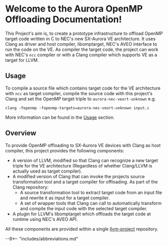 # Welcome to the Aurora OpenMP Offloading Documentation!

This Project's aim is, to create a prototype infrastructure to offload
OpenMP target code written in C to NEC's new SX-Aurora VE architecture.
It uses Clang as driver and host compiler, libomptarget, NEC's AVEO
interface to run the code on the VE. As compiler the target code, the
project can work with NEC's `ncc` compiler or with a Clang compiler which
supports VE as a target for LLVM.

## Usage
To compile a source file which contains target code for the VE
architecture with `ncc` as target compiler, compile the source code with
this project's Clang and set the OpenMP target triple to
`aurora-nec-veort-unknown` e.g.

``` shell
clang -fopenmp -fopenmp-targets=aurora-nec-veort-unknown input.c
```

More information can be found in the [Usage](usage.md) section.

## Overview
To provide OpenMP offloading to SX-Aurora VE devices with Clang as host
compiler, this project provides the following components:

- A version of LLVM, modified so that Clang can recognize a new target
  triple for the VE architecture (Regardless of whether Clang/LLVM is actually
  used as target compiler).
- A modified version of Clang that can invoke the projects source
  transformation tool and a target compiler for offloading. As part of
  the Clang repository:
  - A source transformation tool to extract target code from an
    input file and rewrite it as input for a target compiler.
  - A set of wrapper tools that Clang can call to automatically
    transform and compile the input code with the selected target
    compiler.
- A plugin for LLVM's libomptarget which offloads the target code at
  runtime using NEC's AVEO API.

All these components are provided within a single
[llvm-project](%%llvm%%) repository.

--8<-- "includes/abbreviations.md"
